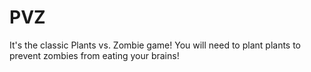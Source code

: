 # PVZ
It's the classic Plants vs. Zombie game! You will need to plant plants to prevent zombies from eating your brains!
